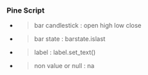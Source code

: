 ### Pine Script
- > bar candlestick : open high low close
- > bar state : barstate.islast
- > label : label.set_text()
- > non value or null : na
